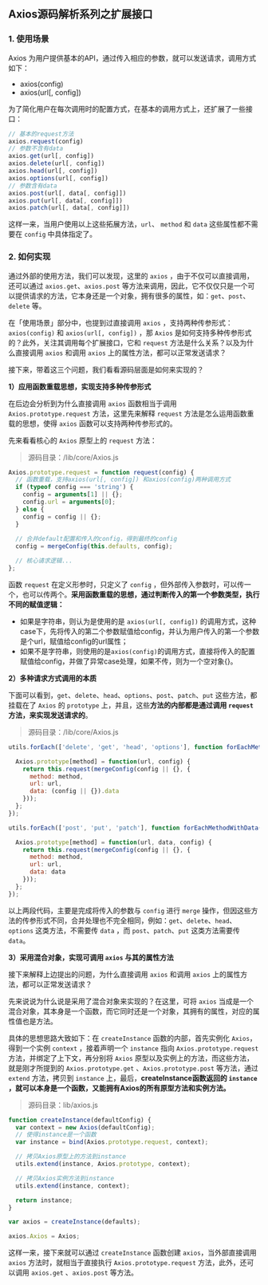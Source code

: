 ## Axios源码解析系列之扩展接口

### 1. 使用场景

Axios 为用户提供基本的API，通过传入相应的参数，就可以发送请求，调用方式如下：
- axios(config)
- axios(url[, config])

为了简化用户在每次调用时的配置方式，在基本的调用方式上，还扩展了一些接口：

```javascript
// 基本的request方法
axios.request(config)
// 参数不含有data
axios.get(url[, config])
axios.delete(url[, config])
axios.head(url[, config])
axios.options(url[, config])
// 参数含有data
axios.post(url[, data[, config]])
axios.put(url[, data[, config]])
axios.patch(url[, data[, config]])
```

这样一来，当用户使用以上这些拓展方法，`url`、 `method` 和 `data` 这些属性都不需要在 `config` 中具体指定了。

### 2. 如何实现

通过外部的使用方法，我们可以发现，这里的 `axios` ，由于不仅可以直接调用，还可以通过 `axios.get`、`axios.post` 等方法来调用，因此，它不仅仅只是一个可以提供请求的方法，它本身还是一个对象，拥有很多的属性，如：`get`、`post`、`delete` 等。

在「使用场景」部分中，也提到过直接调用 `axios` ，支持两种传参形式：`axios(config)` 和 `axios(url[, config])` ，那 `Axios` 是如何支持多种传参形式的？此外，关注其调用每个扩展接口，它和 `request` 方法是什么关系？以及为什么直接调用 `axios` 和调用 `axios` 上的属性方法，都可以正常发送请求？

接下来，带着这三个问题，我们看看源码层面是如何来实现的？

**1）应用函数重载思想，实现支持多种传参形式**

在后边会分析到为什么直接调用 `axios` 函数相当于调用 `Axios.prototype.request` 方法，这里先来解释 `request` 方法是怎么运用函数重载的思想，使得 `axios` 函数可以支持两种传参形式的。

先来看看核心的 `Axios` 原型上的 `request` 方法：

> 源码目录：/lib/core/Axios.js

```javascript
Axios.prototype.request = function request(config) {
  // 函数重载，支持axios(url[, config]) 和axios(config)两种调用方式
  if (typeof config === 'string') {
    config = arguments[1] || {};
    config.url = arguments[0];
  } else {
    config = config || {};
  }
  
  // 合并default配置和传入的config，得到最终的config
  config = mergeConfig(this.defaults, config);

  // 核心请求逻辑...
};
```
函数 `request` 在定义形参时，只定义了 `config` ，但外部传入参数时，可以传一个，也可以传两个。**采用函数重载的思想，通过判断传入的第一个参数类型，执行不同的赋值逻辑：**
- 如果是字符串，则认为是使用的是 `axios(url[, config])` 的调用方式，这种case下，先将传入的第二个参数赋值给config，并认为用户传入的第一个参数是个url，赋值给config的url属性；
- 如果不是字符串，则使用的是`axios(config)`的调用方式，直接将传入的配置赋值给config，并做了异常case处理，如果不传，则为一个空对象{}。

**2）多种请求方式调用的本质**

下面可以看到，`get`、`delete`、`head`、`options`、`post`、`patch`、`put` 这些方法，都挂载在了 `Axios` 的 `prototype` 上，并且，这些**方法的内部都是通过调用 `request` 方法，来实现发送请求的**。

> 源码目录：/lib/core/Axios.js

```javascript
utils.forEach(['delete', 'get', 'head', 'options'], function forEachMethodNoData(method) {

  Axios.prototype[method] = function(url, config) {
    return this.request(mergeConfig(config || {}, {
      method: method,
      url: url,
      data: (config || {}).data
    }));
  };
});
```

```javascript
utils.forEach(['post', 'put', 'patch'], function forEachMethodWithData(method) {

  Axios.prototype[method] = function(url, data, config) {
    return this.request(mergeConfig(config || {}, {
      method: method,
      url: url,
      data: data
    }));
  };
});
```

以上两段代码，主要是完成将传入的参数与 `config` 进行 `merge` 操作，但因这些方法的传参形式不同，合并处理也不完全相同，例如：`get`、`delete`、`head`、`options` 这类方法，不需要传 `data` ，而 `post`、`patch`、`put` 这类方法需要传 `data`。

**3）采用混合对象，实现可调用 `axios` 与其的属性方法**

接下来解释上边提出的问题，为什么直接调用 `axios` 和调用 `axios` 上的属性方法，都可以正常发送请求？

先来说说为什么说是采用了混合对象来实现的？在这里，可将 `axios` 当成是一个混合对象，其本身是一个函数，而它同时还是一个对象，其拥有的属性，对应的属性值也是方法。

具体的思想思路大致如下：在 `createInstance` 函数的内部，首先实例化 `Axios`，得到一个实例 `context` ，接着声明一个 `instance` 指向 `Axios.prototype.request` 方法，并绑定了上下文，再分别将 `Axios` 原型以及实例上的方法，而这些方法，就是刚才所提到的 `Axios.prototype.get` 、`Axios.prototype.post` 等方法，通过 `extend` 方法，拷贝到 `instance` 上，最后，**createInstance函数返回的 `instance` ，就可以本身是一个函数，又能拥有Axios的所有原型方法和实例方法。**

> 源码目录：lib/axios.js

```javascript
function createInstance(defaultConfig) {
  var context = new Axios(defaultConfig);
  // 使得instance是一个函数
  var instance = bind(Axios.prototype.request, context);

  // 拷贝Axios原型上的方法到instance
  utils.extend(instance, Axios.prototype, context);

  // 拷贝Axios实例方法到instance
  utils.extend(instance, context);

  return instance;
}

var axios = createInstance(defaults);

axios.Axios = Axios;
```

这样一来，接下来就可以通过 `createInstance` 函数创建 `axios`，当外部直接调用 `axios` 方法时，就相当于直接执行 `Axios.prototype.request` 方法，此外，还可以调用 `axios.get` 、`axios.post` 等方法。

